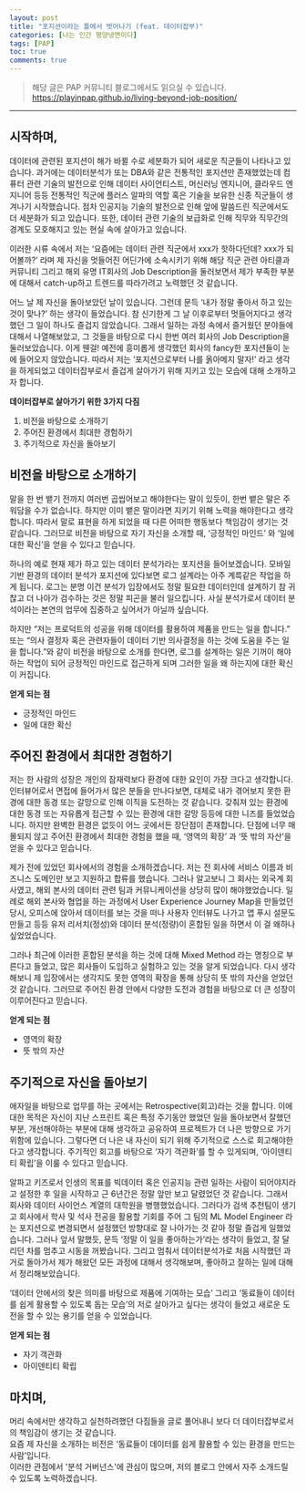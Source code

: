 ```yaml
---
layout: post
title: "포지션이라는 틀에서 벗어나기 (feat. 데이터잡부)"
categories: [나는 인간 평양냉면이다]
tags: [PAP]
toc: true
comments: true
---
```

> 해당 글은 PAP 커뮤니티 블로그에서도 읽으실 수 있습니다.  
> <https://playinpap.github.io/living-beyond-job-position/>

---
## 시작하며,
데이터에 관련된 포지션이 해가 바뀔 수로 세분화가 되어 새로운 직군들이 나타나고 있습니다.
과거에는 데이터분석가 또는 DBA와 같은 전통적인 포지션만 존재했었는데 컴퓨터 관련 기술의 발전으로 인해 데이터 사이언티스트, 머신러닝 엔지니어, 클라우드 엔지니어 등등 전통적인 직군에 플러스 알파의 역할 혹은 기술을 보유한 신종 직군들이 생겨나기 시작했습니다.
점차 인공지능 기술의 발전으로 인해 앞에 말씀드린 직군에서도 더 세분화가 되고 있습니다. 또한, 데이터 관련 기술의 보급화로 인해 직무와 직무간의 경계도 모호해지고 있는 현실 속에 살아가고 있습니다.

이러한 시류 속에서 저는 ‘요즘에는 데이터 관련 직군에서 xxx가 핫하다던데? xxx가 되어볼까?’ 라며 제 자신을 멋들어진 어딘가에 소속시키기 위해
해당 직군 관련 아티클과 커뮤니티 그리고 해외 유명 IT회사의 Job Description을 둘러보면서 제가 부족한 부분에 대해서 catch-up하고 트렌드를 따라가려고
노력했던 것 같습니다.

어느 날 제 자신을 돌아보았던 날이 있습니다.
그런데 문득 ‘내가 정말 좋아서 하고 있는 것이 맞나?’ 하는 생각이 들었습니다.
참 신기한게 그 날 이후로부터 멋들어지다고 생각했던 그 일이 하나도 즐겁지 않았습니다.
그래서 일하는 과정 속에서 즐거웠던 분야들에 대해서 나열해보았고, 그 것들을 바탕으로 다시 한번 여러 회사의 Job Description을 둘러보았습니다.
이게 웬걸! 예전에 흥미롭게 생각했던 회사의 fancy한 포지션들이 눈에 들어오지 않았습니다. 따라서 저는 ‘포지션으로부터 나를 옭아메지 말자!’
라고 생각을 하게되었고 데이터잡부로서 즐겁게 살아가기 위해 지키고 있는 모습에 대해 소개하고자 합니다.

**데이터잡부로 살아가기 위한 3가지 다짐**

1. 비전을 바탕으로 소개하기
2. 주어진 환경에서 최대한 경험하기
3. 주기적으로 자신을 돌아보기


## 비전을 바탕으로 소개하기
말을 한 번 뱉기 전까지 여러번 곱씹어보고 해야한다는 말이 있듯이, 한번 뱉은 말은 주워담을 수가 없습니다. 하지만 이미 뱉은 말이라면 지키기 위해 노력을 해야한다고 생각합니다.
따라서 말로 표현을 하게 되었을 때 다른 어떠한 행동보다 책임감이 생기는 것 같습니다. 그러므로 비전을 바탕으로 자기 자신을 소개할 때, ‘긍정적인 마인드’ 와 ‘일에 대한 확신’을 얻을 수 있다고 믿습니다.

하나의 예로 현재 제가 하고 있는 데이터 분석가라는 포지션을 들어보겠습니다. 모바일 기반 환경의 데이터 분석가 포지션에 있다보면 로그 설계라는 아주 계륵같은 작업을 하게 됩니다.
로그는 분명 이건 분석가 입장에서도 정말 필요한 데이터인데 설계하기 참 귀찮고 더 나아가 검수하는 것은 정말 피곤을 불러 일으킵니다. 사실 분석가로서 데이터 분석이라는 본연의 업무에 집중하고 싶어서가 아닐까 싶습니다.

하지만 “저는 프로덕트의 성공을 위해 데이터를 활용하여 제품을 만드는 일을 합니다.” 또는 “의사 결정자 혹은 관련자들이 데이터 기반 의사결정을 하는 것에 도움을 주는 일을 합니다.”와
같이 비전을 바탕으로 소개를 한다면, 로그를 설계하는 일은 기꺼이 해야하는 작업이 되어 긍정적인 마인드로 접근하게 되며 그러한 일을 왜 하는지에 대한 확신이 커집니다.

**얻게 되는 점**

- 긍정적인 마인드
- 일에 대한 확신


## 주어진 환경에서 최대한 경험하기
저는 한 사람의 성장은 개인의 잠재력보다 환경에 대한 요인이 가장 크다고 생각합니다. 인터뷰어로서 면접에 들어가서 많은 분들을 만나다보면,
대체로 내가 겪어보지 못한 환경에 대한 동경 또는 갈망으로 인해 이직을 도전하는 것 같습니다. 갖춰져 있는 환경에 대한 동경 또는 자유롭게 접근할 수 있는 환경에 대한 갈망 등등에 대한 니즈를 들었었습니다.
하지만 완벽한 환경은 없듯이 어느 곳에서든 장단점이 존재합니다. 단점에 너무 매몰되지 않고 주어진 환경에서 최대한 경험을 했을 때, ‘영역의 확장’ 과 ‘뜻 밖의 자산’을 얻을 수 있다고 믿습니다.

제가 전에 있었던 회사에서의 경험을 소개하겠습니다. 저는 전 회사에 서비스 이름과 비즈니스 도메인만 보고 지원하고 합류를 했습니다. 그러나 알고보니 그 회사는 외국계 회사였고,
해외 본사의 데이터 관련 팀과 커뮤니케이션을 상당히 많이 해야했었습니다. 일례로 해외 본사와 협업을 하는 과정에서 User Experience Journey Map을 만들었던 당시,
오피스에 앉아서 데이터를 보는 것을 떠나 사용자 인터뷰도 나가고 앱 푸시 설문도 만들고 등등 유저 리서치(정성)와 데이터 분석(정량)이 혼합된 일을 하면서 이 걸 왜하나 싶었었습니다.

그러나 최근에 이러한 혼합된 분석을 하는 것에 대해 Mixed Method 라는 명칭으로 부른다고 들었고, 많은 회사들이 도입하고 실험하고 있는 것을 알게 되었습니다.
다시 생각해보니 제 입장에서는 생각지도 못한 영역의 확장을 통해 상당히 뜻 밖의 자산을 얻었던 것 같습니다. 그러므로 주어진 환경 안에서 다양한 도전과 경험을 바탕으로 더 큰 성장이 이루어진다고 믿습니다.

**얻게 되는 점**

- 영역의 확장
- 뜻 밖의 자산


## 주기적으로 자신을 돌아보기
애자일을 바탕으로 업무를 하는 곳에서는 Retrospective(회고)라는 것을 합니다. 이에 대한 목적은 자신이 지난 스프린트 혹은 특정 주기동안 했었던 일을 돌아보면서
잘했던 부분, 개선해야하는 부분에 대해 생각하고 공유하여 프로젝트가 더 나은 방향으로 가기 위함에 있습니다. 그렇다면 더 나은 내 자신이 되기 위해 주기적으로 스스로 회고해야한다고 생각합니다.
주기적인 회고를 바탕으로 ‘자기 객관화’를 할 수 있게되며, ‘아이덴티티 확립’을 이룰 수 있다고 믿습니다.

알파고 키즈로서 인생의 목표를 빅데이터 혹은 인공지능 관련 일하는 사람이 되어야지라고 설정한 후 일을 시작하고 근 6년간은 정말 앞만 보고 달렸었던 것 같습니다.
그래서 회사와 데이터 사이언스 계열의 대학원을 병행했었습니다. 그러다가 검색 추천팀이 생기고 회사에서 학사 및 석사 전공을 활용할 기회를 주어 그 팀의
ML Model Engineer 라는 포지션으로 변경되면서 설정했던 방향대로 잘 나아가는 것 같아 정말 즐겁게 일했었습니다. 그러나 앞서 말했듯, 문득 ‘정말 이 일을 좋아하는가’라는 생각이 들었고,
잘 달리던 차를 멈추고 시동을 꺼봤습니다. 그리고 멈춰서 데이터분석가로 처음 시작했던 과거로 돌아가서 제가 해왔던 모든 과정에 대해서 생각해보며, 좋아하고 잘하는 일에 대해서 정리해보았습니다.

‘데이터 안에서의 찾은 의미를 바탕으로 제품에 기여하는 모습’ 그리고 ‘동료들이 데이터를 쉽게 활용할 수 있도록 돕는 모습’의 저로 살아가고 싶다는 생각이 들었고 새로운 도전을 할 수 있는 용기를 얻을 수 있었습니다.

**얻게 되는 점**

- 자기 객관화
- 아이덴티티 확립


## 마치며,
머리 속에서만 생각하고 실천하려했던 다짐들을 글로 풀어내니 보다 더 데이터잡부로서의 책임감이 생기는 것 같습니다.  
요즘 제 자신을 소개하는 비전은 ‘동료들이 데이터를 쉽게 활용할 수 있는 환경을 만드는 사람’입니다.  
이러한 관점에서 '분석 거버넌스'에 관심이 많으며, 저의 블로그 안에서 자주 소개드릴 수 있도록 노력하겠습니다.
